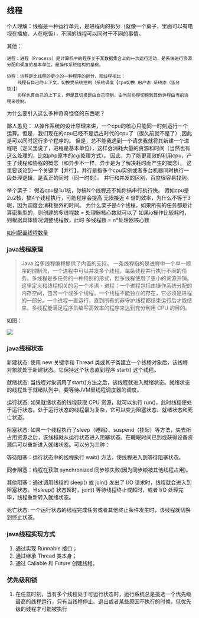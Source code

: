 ## 线程

个人理解：线程是一种运行单元，是进程内的拆分（就像一个房子，里面可以有电视在播放、人在吃饭），不同的线程可以同时干不同的事情。

其他：

    进程：进程（Process）是计算机中的程序关于某数据集合上的一次运行活动，是系统进行资源分配和调度的基本单位，是操作系统结构的基础。
    
    协程：协程是比线程的更小的一种程序的拆分，和线程相比：
        线程有自己的上下文，切换受系统控制（系统调度【cpu切换 用户态 系统态（涉及锁）】）
        协程也有自己的上下文，但是其切换是由自己控制，由当前协程切换到其他协程由当前协程来控制。
        
为什么要引入这么多种奇奇怪怪的东西呢？

鄙人愚见： 从操作系统的设计原理来讲，一个cpu的核心只能同一时刻运行一个运算。但是，我们现在的cpu已经不是远古时代的cpu了（很久前就不是了）,因此是可以同时运行多个程序的。
但是，总不能我遇到一个请求我就将其新建一个进程吧（定义里说了，进程是基本单位），这样会消耗大量的资源和时间（当然也有这么处理的，比如php原本的cgi处理方式）。
因此，为了能更高效的利用cpu，产生了线程和协程的概念（和异步不一样，异步是为了解决耗时而产生的概念）。
这里要谈论到一个关键字【并行】，并行是指多个cpu实例或者多台机器同时执行一段处理逻辑，是真正的同时（同一时刻）。
并行和并发的区别，百度很容易找到。

举个栗子：
    假若cpu是1u1核，你搞N个线程还不如你搞串行执行快。
    假如cpu是2u2核，搞4个线程执行，可能程序会提高  无限接近 4 倍的效率，为什么不等于3呢，因为调度会消耗额外的时间。
    为什么栗子是4个线程，如果所有的任务都是计算密集型的，则创建的多线程数 = 处理器核心数就可以了
    如果io操作比较耗时，则根据具体情况调整线程数，此时 多线程数 = n*处理器核心数

[如何配置线程数量](https://blog.csdn.net/coslay/article/details/42062639?utm_source=blogxgwz5)

### java线程原理

> Java 给多线程编程提供了内置的支持。 一条线程指的是进程中一个单一顺序的控制流，一个进程中可以并发多个线程，每条线程并行执行不同的任务。多线程是多任务的一种特别的形式，但多线程使用了更小的资源开销。这里定义和线程相关的另一个术语 - 进程：一个进程包括由操作系统分配的内存空间，包含一个或多个线程。一个线程不能独立的存在，它必须是进程的一部分。一个进程一直运行，直到所有的非守护线程都结束运行后才能结束。多线程能满足程序员编写高效率的程序来达到充分利用 CPU 的目的。

如图：

![](http://www.runoob.com/wp-content/uploads/2014/01/java-thread.jpg)


### java线程状态

新建状态: 使用 new 关键字和 Thread 类或其子类建立一个线程对象后，该线程对象就处于新建状态。它保持这个状态直到程序 start() 这个线程。

就绪状态: 当线程对象调用了start()方法之后，该线程就进入就绪状态。就绪状态的线程处于就绪队列中，要等待JVM里线程调度器的调度。

运行状态: 如果就绪状态的线程获取 CPU 资源，就可以执行 run()，此时线程便处于运行状态。处于运行状态的线程最为复杂，它可以变为阻塞状态、就绪状态和死亡状态。

阻塞状态: 如果一个线程执行了sleep（睡眠）、suspend（挂起）等方法，失去所占用资源之后，该线程就从运行状态进入阻塞状态。在睡眠时间已到或获得设备资源后可以重新进入就绪状态。可以分为三种：

等待阻塞：运行状态中的线程执行 wait() 方法，使线程进入到等待阻塞状态。

同步阻塞：线程在获取 synchronized 同步锁失败(因为同步锁被其他线程占用)。

其他阻塞：通过调用线程的 sleep() 或 join() 发出了 I/O 请求时，线程就会进入到阻塞状态。当sleep() 状态超时，join() 等待线程终止或超时，或者 I/O 处理完毕，线程重新转入就绪状态。

死亡状态: 一个运行状态的线程完成任务或者其他终止条件发生时，该线程就切换到终止状态。

### java线程实现方式

1. 通过实现 Runnable 接口；
2. 通过继承 Thread 类本身；
3. 通过 Callable 和 Future 创建线程。


### 优先级和锁

1. 在任意时刻，当有多个线程处于可运行状态时，运行系统总是挑选一个优先级最高的线程运行，只有当线程停止、退出或者某些原因不执行的时候，低优先级的线程才可能被执行